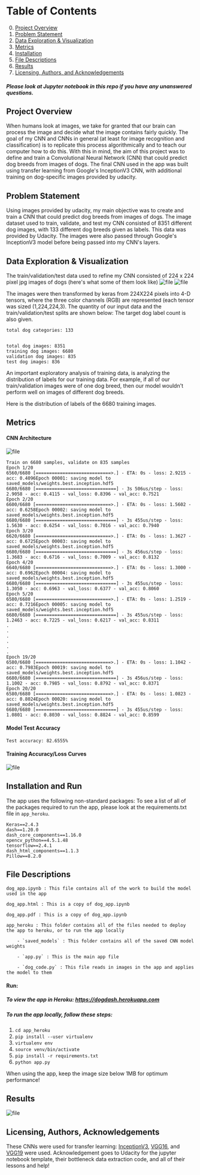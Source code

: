 


# Table of Contents

0. [Project Overview](#motivation)
1. [Problem Statement](#problem)
2. [Data Exploration & Visualization](#data)
3. [Metrics](#metrics)
4. [Installation](#installation)
5. [File Descriptions](#files)
6. [Results](#results)
7. [Licensing, Authors, and Acknowledgements](#licensing)


##### Please look at Jupyter notebook in this repo if you have any unanswered questions. 


## Project Overview <a name="motivation"></a>
When humans look at images, we take for granted that our brain can process the image and decide what the image contains fairly quickly. The goal of my CNN and CNNs in general (at least for image recognition and classification) is to replicate this process algorithmically and to teach our computer how to do this. With this in mind, the aim of this project was to define and train a Convolutional Neural Network (CNN) that could predict dog breeds from images of dogs. 
The final CNN used in the app was built using transfer learning from Google's InceptionV3 CNN, with additional training on dog-specific images provided by udacity.  


## Problem Statement<a name="problem"></a>
Using images provided by udacity, my main objective was to create and train a CNN that could predict dog breeds from images of dogs. 
The image dataset used to train, validate, and test my CNN consisted of 8351 different dog images, with 133 different dog breeds given as labels. This data was provided by Udacity. The images were also passed through Google's InceptionV3 model before being passed into my CNN's layers. 


## Data Exploration & Visualization <a name="data"/>
The train/validation/test data used to refine my CNN consisted of 224 x 224 pixel jpg images of dogs (here's what some of them look like) 
![file](t0.png)
![file](t1.png)


The images were then transformed by keras from 224X224 pixels into 4-D tensors, where the three color channels (RGB)
are represented (each tensor was sized (1,224,224,3). The quantity of our input data and the train/validation/test splits are shown below:
The target dog label count is also given. 


```
total dog categories: 133


total dog images: 8351 
training dog images: 6680 
validation dog images: 835 
test dog images: 836 

```

An important exploratory analysis of training data, is analyzing the distribution of labels for our training data. For example, if all of our train/validation images were of one dog breed, then our model wouldn't perform well on images of different dog breeds. 


Here is the distribution of labels of the 6680 training images. 










## Metrics <a name="metrics"></a>

#### CNN Architecture
![file](cnn.png)
```
Train on 6680 samples, validate on 835 samples
Epoch 1/20
6560/6680 [============================>.] - ETA: 0s - loss: 2.9215 - acc: 0.4096Epoch 00001: saving model to saved_models/weights.best.inception.hdf5
6680/6680 [==============================] - 3s 506us/step - loss: 2.9058 - acc: 0.4115 - val_loss: 0.8396 - val_acc: 0.7521
Epoch 2/20
6600/6680 [============================>.] - ETA: 0s - loss: 1.5602 - acc: 0.6258Epoch 00002: saving model to saved_models/weights.best.inception.hdf5
6680/6680 [==============================] - 3s 455us/step - loss: 1.5630 - acc: 0.6254 - val_loss: 0.7016 - val_acc: 0.7940
Epoch 3/20
6620/6680 [============================>.] - ETA: 0s - loss: 1.3627 - acc: 0.6725Epoch 00003: saving model to saved_models/weights.best.inception.hdf5
6680/6680 [==============================] - 3s 456us/step - loss: 1.3683 - acc: 0.6716 - val_loss: 0.7009 - val_acc: 0.8132
Epoch 4/20
6640/6680 [============================>.] - ETA: 0s - loss: 1.3000 - acc: 0.6962Epoch 00004: saving model to saved_models/weights.best.inception.hdf5
6680/6680 [==============================] - 3s 455us/step - loss: 1.3050 - acc: 0.6963 - val_loss: 0.6377 - val_acc: 0.8060
Epoch 5/20
6580/6680 [============================>.] - ETA: 0s - loss: 1.2519 - acc: 0.7216Epoch 00005: saving model to saved_models/weights.best.inception.hdf5
6680/6680 [==============================] - 3s 455us/step - loss: 1.2463 - acc: 0.7225 - val_loss: 0.6217 - val_acc: 0.8311
.
.
.
.
.
.
Epoch 19/20
6580/6680 [============================>.] - ETA: 0s - loss: 1.1042 - acc: 0.7983Epoch 00019: saving model to saved_models/weights.best.inception.hdf5
6680/6680 [==============================] - 3s 456us/step - loss: 1.1002 - acc: 0.7985 - val_loss: 0.8792 - val_acc: 0.8371
Epoch 20/20
6580/6680 [============================>.] - ETA: 0s - loss: 1.0823 - acc: 0.8024Epoch 00020: saving model to saved_models/weights.best.inception.hdf5
6680/6680 [==============================] - 3s 455us/step - loss: 1.0801 - acc: 0.8030 - val_loss: 0.8824 - val_acc: 0.8599

```

#### Model Test Accuracy
`Test accuracy: 82.6555%`


#### Training Accuracy/Loss Curves
![file](plots.png)




## Installation and Run <a name="installation"></a>
The app uses the following non-standard packages: To see a list of all of the packages required to run the app, please look at the requirements.txt file in `app_heroku`. 

```
Keras==2.4.3
dash==1.20.0
dash_core_components==1.16.0
opencv_python==4.5.1.48
tensorflow==2.4.1
dash_html_components==1.1.3
Pillow==8.2.0
```
## File Descriptions <a name="files"></a>

`dog_app.ipynb : This file contains all of the work to build the model used in the app`

`dog_app.html : This is a copy of dog_app.ipynb`

`dog_app.pdf : This is a copy of dog_app.ipynb`

`app_heroku : This folder contains all of the files needed to deploy the app to heroku, or to run the app locally`

        - `saved_models` : This folder contains all of the saved CNN model weights
        
        - `app.py` : This is the main app file
        
        - `dog_code.py` : This file reads in images in the app and applies the model to them





#### Run:
##### To view the app in Heroku: https://dogdash.herokuapp.com

##### To run the app locally, follow these steps:

1. `cd app_heroku`
2. `pip install --user virtualenv`
3. `virtualenv env`
4. `source venv/bin/activate`
5. `pip install -r requirements.txt`
6. `python app.py`



When using the app, keep the image size below 1MB for optimum performance!





## Results<a name="results"></a>
![file](dog_app.png)

## Licensing, Authors, Acknowledgements<a name="licensing"></a>
These CNNs were used for transfer learning: [InceptionV3](https://arxiv.org/abs/1512.00567), [VGG16](https://arxiv.org/abs/1409.1556), and [VGG19](https://arxiv.org/abs/1409.1556) were used. Acknowledgement goes to Udacity for the jupyter notebook template, their bottleneck data extraction code, and all of their lessons and help!
